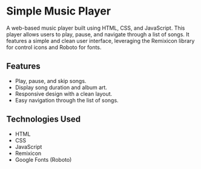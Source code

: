 # Simple Music Player

A web-based music player built using HTML, CSS, and JavaScript. This player allows users to play, pause, and navigate through a list of songs. It features a simple and clean user interface, leveraging the Remixicon library for control icons and Roboto for fonts.

## Features

- Play, pause, and skip songs.
- Display song duration and album art.
- Responsive design with a clean layout.
- Easy navigation through the list of songs.

## Technologies Used

- HTML
- CSS
- JavaScript
- Remixicon
- Google Fonts (Roboto)
